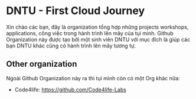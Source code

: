# DNTU - First Cloud Journey
Xin chào các bạn, đây là organization tổng hợp những projects workshops, applications, công việc trong hành trình lên mây của tụi mình. Github Organization này được tạo bởi một sinh viên DNTU với mục đích là giúp các bạn DNTU khác cũng có hành trình lên mây tương tự.

## Other organization
Ngoài Github Organization này ra thì tụi mình còn có một Org khác nữa:

- Code4life: https://github.com/Code4life-Labs
